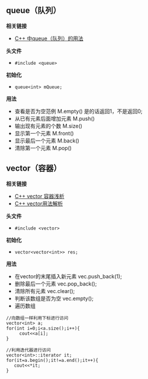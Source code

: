 
## queue（队列）

**相关链接**
* [C++ 中queue（队列）的用法](https://www.cnblogs.com/yoke/p/6080092.html)

**头文件**
* `#include <queue>` 

**初始化**  
* `queue<int> mQueue;`
  
**用法**  
* 查看是否为空范例         M.empty()    是的话返回1，不是返回0;
* 从已有元素后面增加元素   M.push()
* 输出现有元素的个数       M.size()
* 显示第一个元素          M.front()
* 显示最后一个元素        M.back()
* 清除第一个元素          M.pop() 

## vector（容器）

**相关链接**
* [C++ vector 容器浅析](https://www.runoob.com/w3cnote/cpp-vector-container-analysis.html)
* [C++ vector用法解析](https://zhuanlan.zhihu.com/p/130249122)

**头文件**
* `#include <vector> `

**初始化**
* `vector<vector<int>> res;`

**用法**  
* 在vector的末尾插入新元素  vec.push_back(1);
* 删除最后一个元素          vec.pop_back();
* 清除所有元素              vec.clear();
* 判断该数组是否为空        vec.empty();
* 遍历数组
```
//向数组一样利用下标进行访问
vector<int> a;
for(int i=0;i<a.size();i++){
     cout<<a[i];
}

//利用迭代器进行访问
vector<int>::iterator it;
for(it=a.begin();it!=a.end();it++){
   cout<<*it;
}
```

